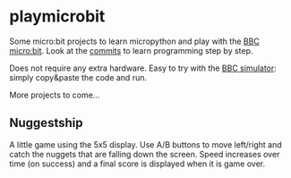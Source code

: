 # playmicrobit
Some micro:bit projects to learn micropython and play with the [BBC micro:bit](https://www.microbit.org).
Look at the  [commits](https://github.com/robiprogram/playmicrobit/commits/master) to learn programming step by step.

Does not require any extra hardware.
Easy to try with the [BBC simulator](https://python.microbit.org):
simply copy&paste the code and run.

More projects to come...

## Nuggestship

A little game using the 5x5 display.
Use A/B buttons to move left/right and catch the nuggets that are falling down the screen.
Speed increases over time (on success) and a final score is displayed when it is game over.